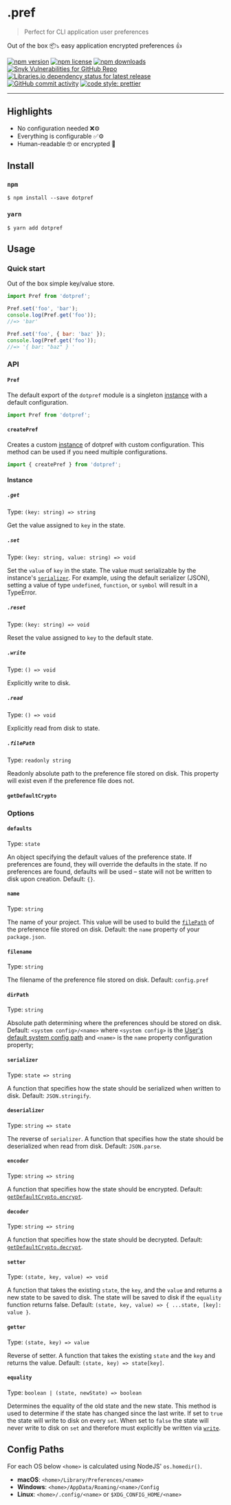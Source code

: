 # .pref

> Perfect for CLI application user preferences

Out of the box 📦⤵️ easy application encrypted preferences 👍

[![npm version](https://img.shields.io/npm/v/dotpref?style=flat-square)](https://www.npmjs.com/package/dotpref)
[![npm license](https://img.shields.io/npm/l/dotpref?style=flat-square)](https://github.com/cassels/dotpref/blob/master/LICENSE)
[![npm downloads](https://img.shields.io/npm/dt/dotpref?style=flat-square)](https://www.npmjs.com/package/dotpref)
[![Snyk Vulnerabilities for GitHub Repo](https://img.shields.io/snyk/vulnerabilities/github/cassels/dotpref?style=flat-square)](https://snyk.io/vuln/npm%3Adotpref)
[![Libraries.io dependency status for latest release](https://img.shields.io/librariesio/release/npm/dotpref?style=flat-square)](https://libraries.io/npm/dotpref)
[![GitHub commit activity](https://img.shields.io/github/commit-activity/w/cassels/dotpref?style=flat-square)](https://github.com/cassels/dotpref/pulls)
[![code style: prettier](https://img.shields.io/badge/code_style-prettier-ff69b4.svg?style=flat-square)](https://github.com/prettier/prettier)

---

## Highlights

- No configuration needed ❌⚙️
- Everything is configurable ✅⚙️
- Human-readable 🤓 or encrypted 🔐
<!---
- Easy migration paths 🌱🦌
- Watch for events 👀 including external changes 🔭
  -->

## Install

### `npm`

```
$ npm install --save dotpref
```

### `yarn`

```
$ yarn add dotpref
```

## Usage

### Quick start

Out of the box simple key/value store.

```js
import Pref from 'dotpref';

Pref.set('foo', 'bar');
console.log(Pref.get('foo'));
//=> 'bar'

Pref.set('foo', { bar: 'baz' });
console.log(Pref.get('foo'));
//=> '{ bar: "baz" } '
```

### API

#### `Pref`

The default export of the `dotpref` module is a singleton [instance](#Instance) with a default configuration.

```js
import Pref from 'dotpref';
```

#### `createPref`

Creates a custom [instance](#Instance) of dotpref with custom configuration. This method can be used if you need multiple configurations.

```js
import { createPref } from 'dotpref';
```

#### Instance

##### `.get`

Type: `(key: string) => string`

Get the value assigned to `key` in the state.

##### `.set`

Type: `(key: string, value: string) => void`

Set the `value` of `key` in the state. The value must serializable by the instance's [`serializer`](#serializer). For example, using the default serializer (JSON), setting a value of type `undefined`, `function`, or `symbol` will result in a TypeError.

##### `.reset`

Type: `(key: string) => void`

Reset the value assigned to `key` to the default state.

##### `.write`

Type: `() => void`

Explicitly write to disk.

##### `.read`

Type: `() => void`

Explicitly read from disk to state.

<!---
##### `.on`

Type: `(event: string, callback: (event, state) => void)`

TODO: events

##### `.migrate`

Type: `(map: { [version]: handler }) => void`

TODO: migrate
-->

##### `.filePath`

Type: `readonly string`

Readonly absolute path to the preference file stored on disk. This property will exist even if the preference file does not.

#### `getDefaultCrypto`

### Options

#### `defaults`

Type: `state`

An object specifying the default values of the preference state. If preferences are found, they will override the defaults in the state. If no preferences are found, defaults will be used – state will not be written to disk upon creation. Default: `{}`.

#### `name`

Type: `string`

The name of your project. This value will be used to build the [`filePath`](#.filePath) of the preference file stored on disk. Default: the `name` property of your `package.json`.

#### `filename`

Type: `string`

The filename of the preference file stored on disk. Default: `config.pref`

#### `dirPath`

Type: `string`

Absolute path determining where the preferences should be stored on disk. Default: `<system config>/<name>` where `<system config>` is the [User's default system config path](#Config%20Paths) and `<name>` is the `name` property configuration property;

#### `serializer`

Type: `state => string`

A function that specifies how the state should be serialized when written to disk. Default: `JSON.stringify`.

#### `deserializer`

Type: `string => state`

The reverse of `serializer`. A function that specifies how the state should be deserialized when read from disk. Default: `JSON.parse`.

#### `encoder`

Type: `string => string`

A function that specifies how the state should be encrypted. Default: [`getDefaultCrypto.encrypt`](#getDefaultCrypto).

#### `decoder`

Type: `string => string`

A function that specifies how the state should be decrypted. Default: [`getDefaultCrypto.decrypt`](#getDefaultCrypto).

#### `setter`

Type: `(state, key, value) => void`

A function that takes the existing `state`, the `key`, and the `value` and returns a new state to be saved to disk. The state will be saved to disk if the `equality` function returns false. Default: `(state, key, value) => { ...state, [key]: value }`.

#### `getter`

Type: `(state, key) => value`

Reverse of setter. A function that takes the existing `state` and the `key` and returns the value. Default: `(state, key) => state[key]`.

#### `equality`

Type: `boolean | (state, newState) => boolean`

Determines the equality of the old state and the new state. This method is used to determine if the state has changed since the last write. If set to `true` the state will write to disk on every `set`. When set to `false` the state will never write to disk on `set` and therefore must explicitly be written via [`write`](#.write).

<!---
#### `watch`

Type: `boolean`

Watch the preference file on disk for changes. If a change occurs it will trigger an `CHANGE` event that can be subscribed to using [`on`](#.on).

-->

## Config Paths

For each OS below `<home>` is calculated using NodeJS' `os.homedir()`.

- **macOS**: `<home>/Library/Preferences/<name>`
- **Windows**: `<home>/AppData/Roaming/<name>/Config`
- **Linux**: `<home>/.config/<name>` or `$XDG_CONFIG_HOME/<name>`

<!---
## Recipes

TODO: Dot Notation
TODO: YAML Serialization
TODO: Write on process exit
TODO: Migration example
-->
